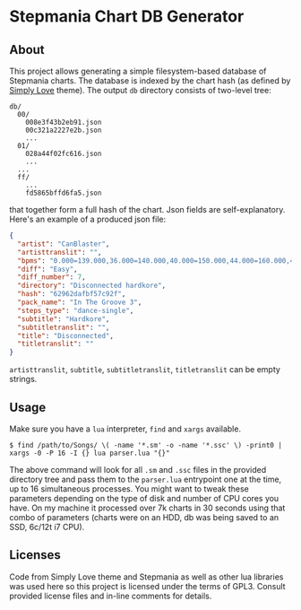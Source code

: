 # Stepmania Chart DB Generator

## About
This project allows generating a simple filesystem-based database
of Stepmania charts. The database is indexed by the chart hash (as
defined by [Simply Love](https://github.com/Simply-Love/Simply-Love-SM5)
theme). The output `db` directory consists of two-level tree:
```
db/
  00/
    008e3f43b2eb91.json
    00c321a2227e2b.json
    ...
  01/
    028a44f02fc616.json
    ...
  ...
  ff/
    ...
    fd5865bffd6fa5.json
```
that together form a full hash of the chart. Json fields are self-explanatory.
Here's an example of a produced json file:
```json
{
  "artist": "CanBlaster",
  "artisttranslit": "",
  "bpms": "0.000=139.000,36.000=140.000,40.000=150.000,44.000=160.000,48.000=170.000,52.000=180.000,56.000=190.000,60.000=200.000,64.000=210.000,280.000=215.000,284.000=220.000,288.000=225.000,292.000=230.000,296.000=235.000,300.000=240.000,304.000=245.000",
  "diff": "Easy",
  "diff_number": 7,
  "directory": "Disconnected hardkore",
  "hash": "62962dafbf57c92f",
  "pack_name": "In The Groove 3",
  "steps_type": "dance-single",
  "subtitle": "Hardkore",
  "subtitletranslit": "",
  "title": "Disconnected",
  "titletranslit": ""
}
```
`artisttranslit`, `subtitle`, `subtitletranslit`,
`titletranslit` can be empty strings.

## Usage
Make sure you have a `lua` interpreter, `find` and `xargs` available.
```
$ find /path/to/Songs/ \( -name '*.sm' -o -name '*.ssc' \) -print0 | xargs -0 -P 16 -I {} lua parser.lua "{}"
```
The above command will look for all `.sm` and `.ssc`
files in the provided directory tree and pass them to
the `parser.lua` entrypoint one at the time,
up to 16 simultaneous processes. You might want to tweak these
parameters depending on the type of disk and number of CPU cores
you have. On my machine it processed over 7k charts in 30 seconds
using that combo of parameters (charts were on an HDD, db
was being saved to an SSD, 6c/12t i7 CPU).

## Licenses
Code from Simply Love theme and Stepmania as well as other lua libraries
was used here so this project is licensed under the terms of GPL3.
Consult provided license files and in-line comments for details.
